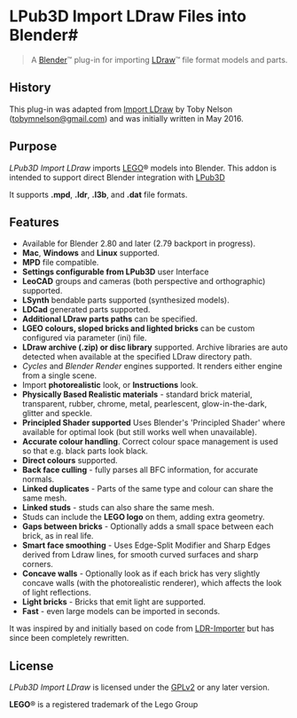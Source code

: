 # LPub3D Import LDraw Files into Blender#

> A [Blender](https://www.blender.org)&trade; plug-in for importing [LDraw](http://www.ldraw.org)&trade; file format models and parts.

## History ##
This plug-in was adapted from [Import LDraw](https://github.com/TobyLobster/ImportLDraw) by Toby Nelson (tobymnelson@gmail.com) and was initially written in May 2016.

## Purpose ##
*LPub3D Import LDraw* imports [LEGO](https://www.lego.com/)® models into Blender. This addon is intended to support direct Blender integration with [LPub3D](https://trevorsandy.github.io/lpub3d)

It supports **.mpd**, **.ldr**, **.l3b**, and **.dat** file formats.

## Features ##
+ Available for Blender 2.80 and later (2.79 backport in progress).
+ **Mac**, **Windows** and **Linux** supported.
+ **MPD** file compatible.
+ **Settings configurable from LPub3D** user Interface
+ **LeoCAD** groups and cameras (both perspective and orthographic) supported.
+ **LSynth** bendable parts supported (synthesized models).
+ **LDCad**  generated parts supported.
+ **Additional LDraw parts paths** can be specified.
+ **LGEO colours, sloped bricks and lighted bricks** can be custom configured via parameter (ini) file.
+ **LDraw archive (.zip) or disc library** supported. Archive libraries are auto detected when available at the specified LDraw directory path.
+ *Cycles* and *Blender Render* engines supported. It renders either engine from a single scene.
+ Import **photorealistic** look, or **Instructions** look.
+ **Physically Based Realistic materials** - standard brick material, transparent, rubber, chrome, metal, pearlescent, glow-in-the-dark, glitter and speckle.
+ **Principled Shader supported** Uses Blender's 'Principled Shader' where available for optimal look (but still works well when unavailable).
+ **Accurate colour handling**. Correct colour space management is used so that e.g. black parts look black.
+ **Direct colours** supported.
+ **Back face culling** - fully parses all BFC information, for accurate normals.
+ **Linked duplicates** - Parts of the same type and colour can share the same mesh.
+ **Linked studs** - studs can also share the same mesh.
+ Studs can include the **LEGO logo** on them, adding extra geometry.
+ **Gaps between bricks** - Optionally adds a small space between each brick, as in real life.
+ **Smart face smoothing** - Uses Edge-Split Modifier and Sharp Edges derived from Ldraw lines, for smooth curved surfaces and sharp corners.
+ **Concave walls** - Optionally look as if each brick has very slightly concave walls (with the photorealistic renderer), which affects the look of light reflections.
+ **Light bricks** - Bricks that emit light are supported.
+ **Fast** - even large models can be imported in seconds.

It was inspired by and initially based on code from [LDR-Importer](https://github.com/le717/LDR-Importer) but has since been completely rewritten.

## License ##

*LPub3D Import LDraw* is licensed under the [GPLv2](http://www.gnu.org/licenses/gpl-2.0.html) or any later version.

**LEGO**® is a registered trademark of the Lego Group<br clear=left>
